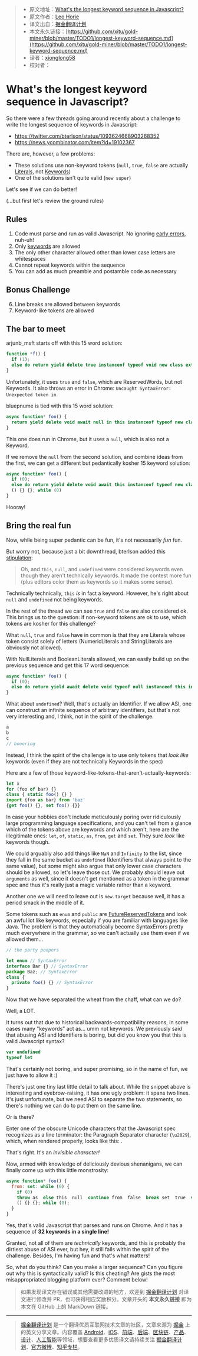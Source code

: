 > * 原文地址：[What's the longest keyword sequence in Javascript?](https://gist.github.com/lhorie/c0d9fd9b2aa215f4984f3ce1c8fd01bf)
> * 原文作者：[Leo Horie](https://mithril.js.org/)
> * 译文出自：[掘金翻译计划](https://github.com/xitu/gold-miner)
> * 本文永久链接：[https://github.com/xitu/gold-miner/blob/master/TODO1/longest-keyword-sequence.md](https://github.com/xitu/gold-miner/blob/master/TODO1/longest-keyword-sequence.md)
> * 译者：[xionglong58](https://github.com/xionglong58)
> * 校对者：

# What's the longest keyword sequence in Javascript?

So there were a few threads going around recently about a challenge to write the longest sequence of keywords in Javascript:

* https://twitter.com/bterlson/status/1093624668903268352
* https://news.ycombinator.com/item?id=19102367

There are, however, a few problems:

* These solutions use non-keyword tokens (`null`, `true`, `false` are actually [Literals](https://tc39.github.io/ecma262/#prod-Literal), not [Keywords](https://tc39.github.io/ecma262/#prod-Keyword))
* One of the solutions isn't quite valid (`new super`)

Let's see if we can do better!

(...but first let's review the ground rules)

## Rules

1) Code must parse and run as valid Javascript. No ignoring [early errors](https://tc39.github.io/ecma262/#early-error), nuh-uh!
2) Only [keywords](https://tc39.github.io/ecma262/#sec-keywords) are allowed
3) The only other character allowed other than lower case letters are whitespaces
4) Cannot repeat keywords within the sequence
5) You can add as much preamble and postamble code as necessary

## Bonus Challenge

6) Line breaks are allowed between keywords
7) Keyword-like tokens are allowed

## The bar to meet

arjunb_msft starts off with this 15 word solution:

```js
function *f() {
  if (1);
  else do return yield delete true instanceof typeof void new class extends false in this {}; while (1)
}
```

Unfortunately, it uses `true` and `false`, which are ReservedWords, but not Keywords. It also throws an error in Chrome: `Uncaught SyntaxError: Unexpected token in`.

bluepnume is tied with this 15 word solution: 

```js
async function* foo() {
  return yield delete void await null in this instanceof typeof new class extends async function () {} {}
}
```

This one does run in Chrome, but it uses a `null`, which is also not a Keyword.

If we remove the `null` from the second solution, and combine ideas from the first, we can get a different but pedantically kosher 15 keyword solution:

```js
async function* foo() {
  if (0);
  else do return yield delete void await this instanceof typeof new class extends async function
  () {} {}; while (0)
}
```

Hooray!

## Bring the real fun

Now, while being super pedantic can be fun, it's not necessarily _fun_ fun.

But worry not, because just a bit downthread, bterlson added this [stipulation](https://twitter.com/bterlson/status/1093651943325483008): 

> Oh, and `this`, `null`, and `undefined` were considered keywords even though they aren't technically keywords. It made the contest more fun (plus editors color them as keywords so it makes some sense).

Technically technically, `this`  _is_ in fact a keyword. However, he's right about `null` and `undefined` not being keywords.

In the rest of the thread we can see `true` and `false` are also considered ok. This brings us to the question: if non-keyword tokens are ok to use, which tokens are kosher for this challenge?

What `null`, `true` and `false` have in common is that they are Literals whose token consist solely of letters (NumericLiterals and StringLiterals are obviously not allowed).

With NullLiterals and BooleanLiterals allowed, we can easily build up on the previous sequence and get this 17 word sequence:

```js
async function* foo() {
  if (0);
  else do return yield await delete void typeof null instanceof this in new class extends async function () {} {}; while (0);
}
```

What about `undefined`? Well, that's actually an Identifier. If we allow ASI, one can construct an infinite sequence of arbitrary identifiers, but that's not very interesting and, I think, not in the spirit of the challenge.

```js
a
b
c
// boooring
```

Instead, I think the spirit of the challenge is to use only tokens that _look like_ keywords (even if they are not technically Keywords in the spec)

Here are a few of those keyword-like-tokens-that-aren't-actually-keywords:

```js
let x
for (foo of bar) {}
class { static foo() {} }
import {foo as bar} from 'baz'
{get foo() {}, set foo() {}}
```

In case your hobbies don't include meticulously poring over ridiculously large programming language specifications, and you can't tell from a glance which of the tokens above are keywords and which aren't, here are the illegitimate ones: `let`, `of`, `static`, `as`, `from`, `get` and `set`. They sure _look_ like keywords though.

We could arguably also add things like `NaN` and `Infinity` to the list, since they fall in the same bucket as `undefined` (Identifiers that always point to the same value), but some might also argue that only lower case characters should be allowed, so let's leave those out. We probably should leave out `arguments` as well, since it doesn't get mentioned as a token in the grammar spec and thus it's really just a magic variable rather than a keyword.

Another one we will need to leave out is `new.target` because well, it has a period smack in the middle of it.

Some tokens such as `enum` and `public` are [FutureReservedTokens](https://tc39.github.io/ecma262/#prod-FutureReservedWord) and look an awful lot like keywords, especially if you are familiar with languages like Java. The problem is that they automatically become SyntaxErrors pretty much everywhere in the grammar, so we can't actually use them even if we allowed them...

```js
// the party poopers

let enum // SyntaxError
interface Bar {} // SyntaxError
package Baz; // SyntaxError
class {
  private foo() {} // SyntaxError
}
```

Now that we have separated the wheat from the chaff, what can we do?

Well, a LOT.

It turns out that due to historical backwards-compatibility reasons, in some cases many "keywords" act as... umm not keywords. We previously said that abusing ASI and Identifiers is boring, but did you know you that this is valid Javascript syntax?

```js
var undefined
typeof let
```

That's certainly not boring, and super promising, so in the name of fun, we just have to allow it :)

There's just one tiny last little detail to talk about. While the snippet above is interesting and eyebrow-raising, it has one ugly problem: it spans two lines. It's just unfortunate, but we need ASI to separate the two statements, so there's nothing we can do to put them on the same line.

Or is there?

Enter one of the obscure Unicode characters that the Javascript spec recognizes as a line terminator: the Paragraph Separator character (`\u2029`), which, when rendered properly, looks like this: <code></code>.

That's right. It's an _invisible character!_

Now, armed with knowledge of deliciously devious shenanigans, we can finally come up with this little monstrosity: 

```js
async function* foo() {
  from: set: while (0) {
    if (0)
    throw as  else this  null  continue from  false  break set  true  var let  debugger  do return yield await delete void typeof get instanceof static in new class of extends async function undefined
    () {} {}; while (0);
  }
}
```

Yes, that's valid Javascript that parses and runs on Chrome. And it has a sequence of __32 keywords in a single line!__

Granted, not all of them are _technically_ keywords, and this is probably the dirtiest abuse of ASI ever, but hey, it still falls within the spirit of the challenge. Besides, I'm having fun and that's what matters!

So, what do you think? Can you make a larger sequence? Can you figure out why this is syntactically valid? Is this cheating? Are gists the most misappropriated blogging platform ever? Comment below!

> 如果发现译文存在错误或其他需要改进的地方，欢迎到 [掘金翻译计划](https://github.com/xitu/gold-miner) 对译文进行修改并 PR，也可获得相应奖励积分。文章开头的 **本文永久链接** 即为本文在 GitHub 上的 MarkDown 链接。

---

> [掘金翻译计划](https://github.com/xitu/gold-miner) 是一个翻译优质互联网技术文章的社区，文章来源为 [掘金](https://juejin.im) 上的英文分享文章。内容覆盖 [Android](https://github.com/xitu/gold-miner#android)、[iOS](https://github.com/xitu/gold-miner#ios)、[前端](https://github.com/xitu/gold-miner#前端)、[后端](https://github.com/xitu/gold-miner#后端)、[区块链](https://github.com/xitu/gold-miner#区块链)、[产品](https://github.com/xitu/gold-miner#产品)、[设计](https://github.com/xitu/gold-miner#设计)、[人工智能](https://github.com/xitu/gold-miner#人工智能)等领域，想要查看更多优质译文请持续关注 [掘金翻译计划](https://github.com/xitu/gold-miner)、[官方微博](http://weibo.com/juejinfanyi)、[知乎专栏](https://zhuanlan.zhihu.com/juejinfanyi)。
